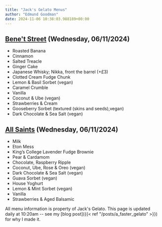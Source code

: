```yaml
---
title: "Jack's Gelato Menus"
author: "Edmund Goodman"
date: 2024-11-06 10:38:03.988189+00:00
---
```


## [Bene't Street](https://www.jacksgelato.com/bene-t-street-menu) (Wednesday, 06/11/2024)

- Roasted Banana
- Cinnamon
- Salted Treacle
- Ginger Cake
- Japanese Whisky; Nikka, front the barrel (+£3)
- Clotted Cream Fudge Chunk
- Lemon & Basil Sorbet (vegan)
- Caramel Crumble
- Vanilla
- Coconut & Ube (vegan)
- Strawberries & Cream
- Gooseberry Sorbet (textured (skins and seeds),vegan)
- Dark Chocolate & Sea Salt (vegan)

## [All Saints](https://www.jacksgelato.com/all-saints-menu) (Wednesday, 06/11/2024)

- Milk
- Eton Mess
- King’s College Lavender Fudge Brownie
- Pear & Cardamom
- Chocolate, Raspberry Ripple
- Coconut, Ube, Rose & Oreo (vegan)
- Dark Chocolate & Sea Salt (vegan)
- Guava Sorbet (vegan)
- House Yoghurt
- Lemon & Mint Sorbet (vegan)
- Vanilla
- Strawberries & Aged Balsamic

All menu information is property of Jack's Gelato. This page is
updated daily at 10:20am -- see my
[blog post]({{< ref "/posts/a_faster_gelato" >}}) for why I made it.
